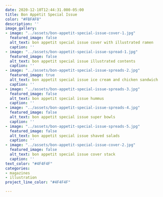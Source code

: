 ```yaml
---
date: 2020-12-10T12:44:31.000-05:00
title: Bon Appétit Special Issue
color: "#FBFAF8"
description: ''
image_gallery:
- image: "../assets/bon-appetit-special-issue-cover-1.jpg"
  featured_image: false
  alt_text: bon appetit special issue cover with illustrated ramen
  caption: ''
- image: "../assets/bon-appetit-special-issue-spread-1.jpg"
  featured_image: false
  alt_text: bon appetit special issue illustrated contents
  caption: ''
- image: "../assets/bon-appetit-special-issue-spreads-2.jpg"
  featured_image: true
  alt_text: bon appetit special issue ice cream and chicken sandwich
  caption: ''
- image: "../assets/bon-appetit-special-issue-spreads-3.jpg"
  featured_image: false
  alt_text: bon appetit special issue hummus
  caption: ''
- image: "../assets/bon-appetit-special-issue-spreads-4.jpg"
  featured_image: false
  alt_text: bon appetit special issue super bowls
  caption: ''
- image: "../assets/bon-appetit-special-issue-spreads-5.jpg"
  featured_image: false
  alt_text: bon appetit special issue shaved salads
  caption: ''
- image: "../assets/bon-appetit-special-issue-cover-2.jpg"
  featured_image: false
  alt_text: bon appetit special issue cover stack
  caption: ''
text_color: "#4F4F4F"
categories:
- magazines
- illustration
project_line_color: "#4F4F4F"

---
```

